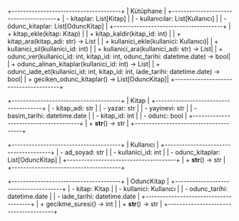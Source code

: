 +--------------------------------------+
|                Kütüphane              |
+--------------------------------------+
| - kitaplar: List[Kitap]               |
| - kullanıcılar: List[Kullanıcı]       |
| - ödunc_kitaplar: List[OduncKitap]    |
+--------------------------------------+
| + kitap_ekle(kitap: Kitap)            |
| + kitap_kaldir(kitap_id: int)         |
| + kitap_ara(kitap_adi: str) -> List   |
| + kullanici_ekle(kullanici: Kullanıcı)|
| + kullanici_sil(kullanici_id: int)    |
| + kullanici_ara(kullanici_adi: str) -> List|
| + odunc_ver(kullanici_id: int, kitap_id: int, odunc_tarihi: datetime.date) -> bool|
| + odunc_alinan_kitaplar(kullanici_id: int) -> List|
| + odunc_iade_et(kullanici_id: int, kitap_id: int, iade_tarihi: datetime.date) -> bool|
| + geciken_odunc_kitaplar() -> List[OduncKitap]|
+--------------------------------------+

+--------------------------------------+
|                 Kitap                |
+--------------------------------------+
| - kitap_adi: str                      |
| - yazar: str                          |
| - yayinevi: str                       |
| - basim_tarihi: datetime.date         |
| - kitap_id: int                       |
| - odunc: bool                         |
+--------------------------------------+
| + __str__() -> str                    |
+--------------------------------------+

+--------------------------------------+
|               Kullanıcı              |
+--------------------------------------+
| - ad_soyad: str                       |
| - kullanici_id: int                   |
| - odunc_kitaplar: List[OduncKitap]    |
+--------------------------------------+
| + __str__() -> str                    |
+--------------------------------------+

+--------------------------------------+
|               OduncKitap              |
+--------------------------------------+
| - kitap: Kitap                        |
| - kullanici: Kullanıcı                |
| - odunc_tarihi: datetime.date         |
| - iade_tarihi: datetime.date          |
+--------------------------------------+
| + gecikme_suresi() -> int             |
| + __str__() -> str                    |
+--------------------------------------+
